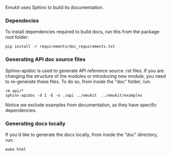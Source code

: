 Emukit uses Sphinx to build its documentation.

### Dependecies

To install dependencies required to build docs, run this from the package root folder:

```
pip install -r requirements/doc_requirements.txt
```

### Generating API doc source files

Sphinx-apidoc is used to generate API reference source .rst files. If you are changing the structure of the modules or introducing new module, you need to re-generate these files. To do so, from inside the "doc" folder, run:

```
rm api/*
sphinx-apidoc -d 1 -E -o ./api ../emukit  ../emukit/examples
```

Notice we exclude examples from documentation, as they have specific dependencies.

### Generating docs locally

If you'd like to generate the docs locally, from inside the "doc" directory, run:

```
make html
```